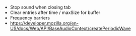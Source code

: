 - Stop sound when closing tab
- Clear entries after time / maxSize for buffer
- Frequency barriers
- https://developer.mozilla.org/en-US/docs/Web/API/BaseAudioContext/createPeriodicWave
